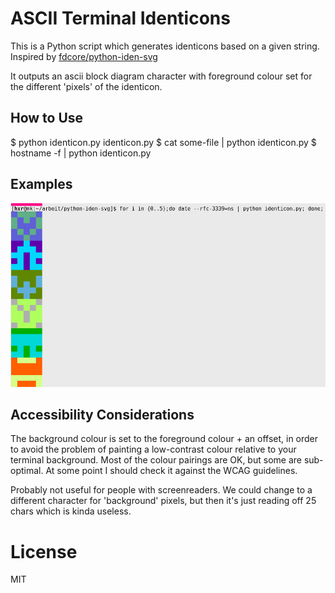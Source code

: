 # ASCII Terminal Identicons

This is a Python script which generates identicons based on a given string.
Inspired by [fdcore/python-iden-svg](https://github.com/fdcore/python-iden-svg)

It outputs an ascii block diagram character with foreground colour set for the
different 'pixels' of the identicon.

## How to Use

$ python identicon.py identicon.py
$ cat some-file | python identicon.py
$ hostname -f | python identicon.py

## Examples

![](./example/date.png)

## Accessibility Considerations

The background colour is set to the foreground colour + an offset, in order to
avoid the problem of painting a low-contrast colour relative to your terminal
background. Most of the colour pairings are OK, but some are sub-optimal. At
some point I should check it against the WCAG guidelines.

Probably not useful for people with screenreaders. We could change to a
different character for 'background' pixels, but then it's just reading off 25
chars which is kinda useless.

# License

MIT

